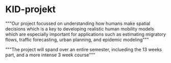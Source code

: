 # KID-projekt
"""Our project focussed on understanding how humans make spatial decisions which is a key to 
developing realistic human mobility models which are especially important for applications 
such as estimating migratory flows, traffic forecasting, urban planning, and epidemic modeling"""

"""The project will spand over an entire semester, inclueding the 13 weeks part, and a more intense 3 week course"""
